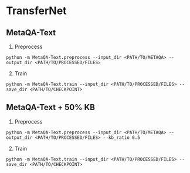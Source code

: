 # TransferNet

## MetaQA-Text
1. Preprocess
```
python -m MetaQA-Text.preprocess --input_dir <PATH/TO/METAQA> --output_dir <PATH/TO/PROCESSED/FILES>
```
2. Train
```
python -m MetaQA-Text.train --input_dir <PATH/TO/PROCESSED/FILES> --save_dir <PATH/TO/CHECKPOINT>
```

## MetaQA-Text + 50% KB
1. Preprocess
```
python -m MetaQA-Text.preprocess --input_dir <PATH/TO/METAQA> --output_dir <PATH/TO/PROCESSED/FILES> --kb_ratio 0.5
```
2. Train
```
python -m MetaQA-Text.train --input_dir <PATH/TO/PROCESSED/FILES> --save_dir <PATH/TO/CHECKPOINT>
```
